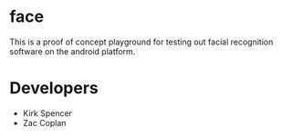 # face

This is a proof of concept playground for testing out facial recognition software on the android platform.


# Developers
- Kirk Spencer
- Zac Coplan